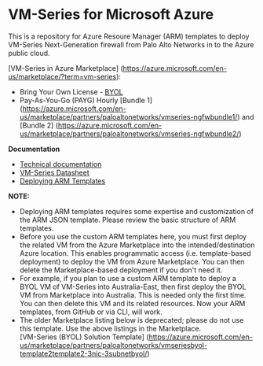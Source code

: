 # VM-Series for Microsoft Azure

This is a repository for Azure Resoure Manager (ARM) templates to deploy VM-Series Next-Generation firewall from Palo Alto Networks in to the Azure public cloud.

[VM-Series in Azure Marketplace] (https://azure.microsoft.com/en-us/marketplace/?term=vm-series):

- Bring Your Own License - [BYOL](https://azure.microsoft.com/en-us/marketplace/partners/paloaltonetworks/vmseries-ngfwbyol/)
- Pay-As-You-Go (PAYG) Hourly [Bundle 1] (https://azure.microsoft.com/en-us/marketplace/partners/paloaltonetworks/vmseries-ngfwbundle1/) and [Bundle 2] (https://azure.microsoft.com/en-us/marketplace/partners/paloaltonetworks/vmseries-ngfwbundle2/)

**Documentation**

- [Technical documentation](https://www.paloaltonetworks.com/documentation/71/virtualization/virtualization/set-up-the-vm-series-firewall-in-azur)
- [VM-Series Datasheet](https://www.paloaltonetworks.com/products/secure-the-network/virtualized-next-generation-firewall/vm-series-for-azure)
- [Deploying ARM Templates](https://azure.microsoft.com/en-us/documentation/articles/resource-group-template-deploy/#deploy-with-azure-cli)

**NOTE:**
- Deploying ARM templates requires some expertise and customization of the ARM JSON template. Please review the basic structure of ARM templates.
- Before you use the custom ARM templates here, you must first deploy the related VM from the Azure Marketplace into the intended/destination Azure location. This enables programmatic access (i.e. template-based deployment) to deploy the VM from Azure Marketplace. You can then delete the Marketplace-based deployment if you don't need it.
- For example, if you plan to use a custom ARM template to deploy a BYOL VM of VM-Series into Australia-East, then first deploy the BYOL VM from Marketplace into Australia. This is needed only the first time. You can then delete this VM and its related resources. Now your ARM templates, from GitHub or via CLI, will work.
- The older Marketplace listing below is deprecated; please do not use this template. Use the above listings in the Marketplace. <br>
[VM-Series (BYOL) Solution Template] (https://azure.microsoft.com/en-us/marketplace/partners/paloaltonetworks/vmseriesbyol-template2template2-3nic-3subnetbyol/)
